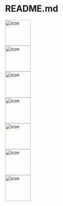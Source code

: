 # README.md

<div style="display: flex; align-items: flex-start;"><img src="https://techstack-generator.vercel.app/github-icon.svg" alt="icon" width="83" height="83" /></div><div style="display: flex; align-items: flex-start;"><img src="https://techstack-generator.vercel.app/docker-icon.svg" alt="icon" width="83" height="83" /></div><div style="display: flex; align-items: flex-start;"><img src="https://techstack-generator.vercel.app/kubernetes-icon.svg" alt="icon" width="83" height="83" /></div><div style="display: flex; align-items: flex-start;"><img src="https://techstack-generator.vercel.app/aws-icon.svg" alt="icon" width="83" height="83" /></div><div style="display: flex; align-items: flex-start;"><img src="https://techstack-generator.vercel.app/nginx-icon.svg" alt="icon" width="83" height="83" /></div><div style="display: flex; align-items: flex-start;"><img src="https://techstack-generator.vercel.app/java-icon.svg" alt="icon" width="83" height="83" /></div><div style="display: flex; align-items: flex-start;"><img src="https://techstack-generator.vercel.app/mysql-icon.svg" alt="icon" width="83" height="83" /></div>
